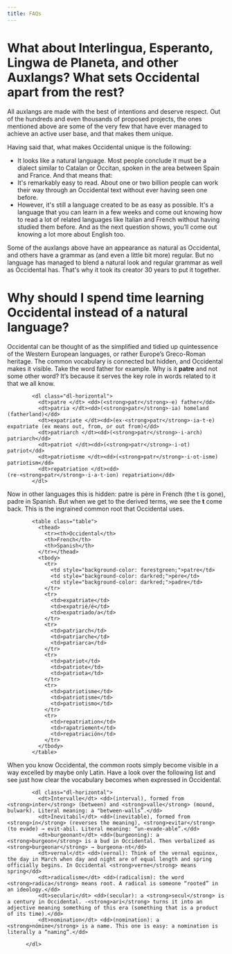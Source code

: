 ```yaml
---
title: FAQs
---
```


# What about Interlingua, Esperanto, Lingwa de Planeta, and other Auxlangs? What sets Occidental apart from the rest?

All auxlangs are made with the best of intentions and deserve respect. Out of the hundreds and even thousands of proposed projects, the ones mentioned above are some of the very few that have ever managed to achieve an active user base, and that makes them unique.

Having said that, what makes Occidental unique is the following:

- It looks like a natural language. Most people conclude it must be a dialect similar to Catalan or Occitan, spoken in the area between Spain and France. And that means that:
- It's remarkably easy to read. About one or two billion people can work their way through an Occidental text without ever having seen one before.
- However, it's still a language created to be as easy as possible. It's a language that you can learn in a few weeks and come out knowing how to read a lot of related languages like Italian and French without having studied them before. And as the next question shows, you’ll come out knowing a lot more about English too.

Some of the auxlangs above have an appearance as natural as Occidental, and others have a grammar as (and even a little bit more) regular. But no language has managed to blend a natural look and regular grammar as well as Occidental has. That's why it took its creator 30 years to put it together.

# Why should I spend time learning Occidental instead of a natural language?

Occidental can be thought of as the simplified and tidied up quintessence of the Western European languages, or rather Europe’s Greco-Roman heritage. The common vocabulary is connected but hidden, and Occidental makes it visible. Take the word father for example. Why is it **patre** and not some other word? It’s because it serves the key role in words related to it that we all know.

            <dl class="dl-horizontal">
              <dt>patre </dt> <dd>(<strong>patr</strong>·e) father</dd>
              <dt>patria </dt><dd>(<strong>patr</strong>·ia) homeland (fatherland)</dd>
              <dt>expatriate </dt><dd>(ex·<strong>patr</strong>·ia·t·e) expatriate (ex means out, from, or out from)</dd>
              <dt>patriarch </dt><dd>(<strong>patr</strong>·i·arch) patriarch</dd>
              <dt>patriot </dt><dd>(<strong>patr</strong>·i·ot) patriot</dd>
              <dt>patriotisme </dt><dd>(<strong>patr</strong>·i·ot·isme) patriotism</dd>
              <dt>repatriation </dt><dd>(re·<strong>patr</strong>·i·a·t·ion) repatriation</dd>
            </dl>

Now in other languages this is hidden: patre is père in French (the t is gone), padre in Spanish. But when we get to the derived terms, we see the **t** come back. This is the ingrained common root that Occidental uses.

            <table class="table">
              <thead>
                <tr><th>Occidental</th>
                <th>French</th>
                <th>Spanish</th>
              </tr></thead>
              <tbody>
                <tr>
                  <td style="background-color: forestgreen;">patre</td>
                  <td style="background-color: darkred;">père</td>
                  <td style="background-color: darkred;">padre</td>
                </tr>
                <tr>
                  <td>expatriate</td>
                  <td>expatrié/é</td>
                  <td>expatriado/a</td>
                </tr>
                <tr>
                  <td>patriarch</td>
                  <td>patriarche</td>
                  <td>patriarca</td>
                </tr>
                <tr>
                  <td>patriot</td>
                  <td>patriote</td>
                  <td>patriota</td>
                </tr>
                <tr>
                  <td>patriotisme</td>
                  <td>patriotisme</td>
                  <td>patriotismo</td>
                </tr>
                <tr>
                  <td>repatriation</td>
                  <td>rapatriement</td>
                  <td>repatriación</td>
                </tr>                 
              </tbody>
            </table>

When you know Occidental, the common roots simply become visible in a way excelled by maybe only Latin. Have a look over the following list and see just how clear the vocabulary becomes when expressed in Occidental.

            <dl class="dl-horizontal">
              <dt>Intervalle</dt> <dd>(interval), formed from <strong>inter</strong> (between) and <strong>valle</strong> (mound, bulwark). Literal meaning: a "between-walls”.</dd>
              <dt>Ínevitabil</dt> <dd>(inevitable), formed from <strong>ín</strong> (reverses the meaning), <strong>evitar</strong> (to evade) → evit·abil. Literal meaning: “un-evade-able”.</dd>
              <dt>burgeonant</dt> <dd>(burgeoning): a <strong>burgeon</strong> is a bud in Occidental. Then verbalized as <strong>burgeonar</strong> → burgeona·nt</dd>
              <dt>vernal</dt> <dd>(vernal): Think of the vernal equinox, the day in March when day and night are of equal length and spring officially begins. In Occidental <strong>verne</strong> means spring</dd>
              <dt>radicalisme</dt> <dd>(radicalism): the word <strong>radica</strong> means root. A radical is someone “rooted” in an ideology.</dd>
              <dt>seculari</dt> <dd>(secular): a <strong>secul</strong> is a century in Occidental. -<strong>ari</strong> turns it into an adjective meaning something of this era (something that is a product of its time).</dd>
              <dt>nomination</dt> <dd>(nomination): a <strong>nómine</strong> is a name. This one is easy: a nomination is literally a “naming”.</dd>
            
          </dl>
